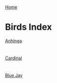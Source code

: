[Home](/)
# Birds Index
[Anhinga](/birds/anhinga)
#
[Cardinal](/birds/cardinal)
#
[Blue Jay](/birds/bluejay)